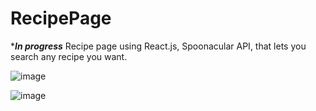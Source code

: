# RecipePage

****In progress***
Recipe page using React.js, Spoonacular API, that lets you search any recipe you want.


![image](https://user-images.githubusercontent.com/98127121/185254700-0dd7e2c9-64e5-4d8e-bc5b-869bc317894b.png)

![image](https://user-images.githubusercontent.com/98127121/184702409-593885e3-c85e-4a8d-bcf4-540e9da4b2f9.png)

